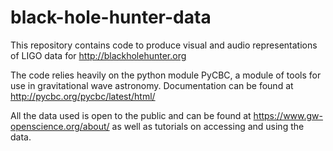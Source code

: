 # black-hole-hunter-data

This repository contains code to produce visual and audio representations of LIGO data for http://blackholehunter.org

The code relies heavily on the python module PyCBC, a module of tools for use in gravitational wave astronomy. Documentation can be found at http://pycbc.org/pycbc/latest/html/

All the data used is open to the public and can be found at https://www.gw-openscience.org/about/ as well as tutorials on accessing and using the data.
